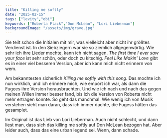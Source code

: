 ```yaml
---
title: "Killing me softly"
date: "2025-02-15"
tags: ["levity","obi"]
keywords: ["Roberta Flack","Don McLean", "Lori Lieberman"]
backgroundImage: "/assets/img/grave.jpg"
---
```

Sie teilt schon die Initialen mit mir, was vielleicht aber nicht ihr größtes Verdienst ist. In den Siebziegern war sie so ziemlich allgegenwärtig. Wie sehr ich ihre Lieder mochte, kann ich nicht sagen. *The first time I ever saw your face* 
ist sehr schön, oder doch zu kitschig. *Feel Like Makin' Love* gibt es in einer viel besseren Version, aber ich kann mich nicht erinnern von wem. 

Am bekanntesten sicherlich *Killing me softly with this song*. Das mochte ich nun wirklich, und ich erinnere mich, wie empört ich war, als dann die Fugees ihre Version herausbrachten. Und wie ich nach und nach das gegen meinen Willen immer besser fand, bis ich die Version von Roberta nicht mehr ertragen konnte. So geht das manchmal. Wie wenig ich von Musik verstehen sieht man daran, dass ich immer dachte, die Fugess hätten das gesamplet.

Im Original ist das Lieb von Lori Lieberman. Auch nicht schlecht, und dann liest man, dass sich das killing me softly auf Don McLean bezogen hat. Aber leider auch, dass das eine urban legend sei. Wenn, dann schade.
